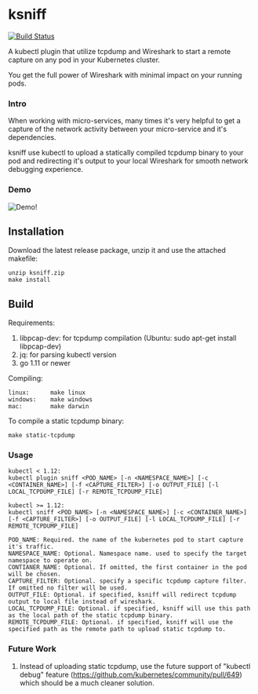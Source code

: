 # ksniff

[![Build Status](https://travis-ci.org/eldadru/ksniff.svg?branch=master)](https://travis-ci.org/eldadru/ksniff)

A kubectl plugin that utilize tcpdump and Wireshark to start a remote capture on any pod in your
 Kubernetes cluster.

You get the full power of Wireshark with minimal impact on your running pods.

### Intro

When working with micro-services, many times it's very helpful to get a capture of the network
activity between your micro-service and it's dependencies.

ksniff use kubectl to upload a statically compiled tcpdump binary to your pod and redirecting it's
output to your local Wireshark for smooth network debugging experience.

### Demo
![Demo!](https://i.imgur.com/hWtF9r2.gif)

## Installation
Download the latest release package, unzip it and use the attached makefile:  

    unzip ksniff.zip
    make install


## Build

Requirements:
1. libpcap-dev: for tcpdump compilation (Ubuntu: sudo apt-get install libpcap-dev)
2. jq: for parsing kubectl version
3. go 1.11 or newer

Compiling:
 
    linux:      make linux
    windows:    make windows
    mac:        make darwin
 

To compile a static tcpdump binary:

    make static-tcpdump

### Usage

    kubectl < 1.12:
    kubectl plugin sniff <POD_NAME> [-n <NAMESPACE_NAME>] [-c <CONTAINER_NAME>] [-f <CAPTURE_FILTER>] [-o OUTPUT_FILE] [-l LOCAL_TCPDUMP_FILE] [-r REMOTE_TCPDUMP_FILE]
    
    kubectl >= 1.12:
    kubectl sniff <POD_NAME> [-n <NAMESPACE_NAME>] [-c <CONTAINER_NAME>] [-f <CAPTURE_FILTER>] [-o OUTPUT_FILE] [-l LOCAL_TCPDUMP_FILE] [-r REMOTE_TCPDUMP_FILE]
    
    POD_NAME: Required. the name of the kubernetes pod to start capture it's traffic.
    NAMESPACE_NAME: Optional. Namespace name. used to specify the target namespace to operate on.  
    CONTIANER_NAME: Optional. If omitted, the first container in the pod will be chosen.
    CAPTURE_FILTER: Optional. specify a specific tcpdump capture filter. If omitted no filter will be used.
    OUTPUT_FILE: Optional. if specified, ksniff will redirect tcpdump output to local file instead of wireshark.
    LOCAL_TCPDUMP_FILE: Optional. if specified, ksniff will use this path as the local path of the static tcpdump binary.
    REMOTE_TCPDUMP_FILE: Optional. if specified, ksniff will use the specified path as the remote path to upload static tcpdump to.
    


### Future Work
1. Instead of uploading static tcpdump, use the future support of "kubectl debug" feature 
 (https://github.com/kubernetes/community/pull/649) which should be a much cleaner solution.
 
